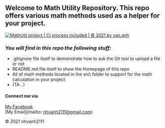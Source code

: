 ## Welcome to Math Utility Repository. This repo offers various math methods used as a helper for your project.

[![MathUtil project | CI process included | © 2021 by van.anh](https://github.com/nhvanh2111/math.util/actions/workflows/mathutil-ci-actions.yml/badge.svg)](https://github.com/nhvanh2111/math.util/actions/workflows/mathutil-ci-actions.yml)

### *_You will find in this repo the following stuff:_*

* .gitignore file itself to demonstrate how to ask the Git tool to upload a file or not
* README.md file itself to show the Homepage of this repo
* All of math methods located in the src\ folder to support for the math calculation in your project
* (TA...)

#### Connect me via
[My Facebook](https://faceboook.com/nhvanh2111)  
[My Email](mailto: nhvanh2111@gmail.com)

© 2021 nhvanh2111

